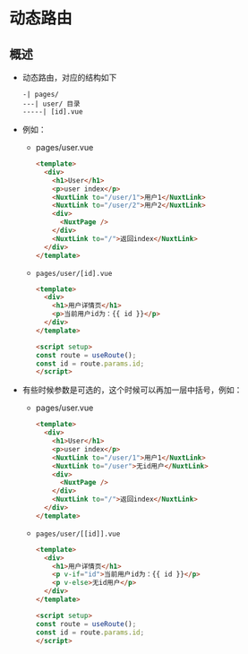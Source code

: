 # 动态路由

## 概述

+ 动态路由，对应的结构如下

  ```
  -| pages/
  ---| user/ 目录
  -----| [id].vue
  ```

+ 例如：

  + pages/user.vue

    ```html
    <template>
      <div>
        <h1>User</h1>
        <p>user index</p>
        <NuxtLink to="/user/1">用户1</NuxtLink>
        <NuxtLink to="/user/2">用户2</NuxtLink>
        <div>
          <NuxtPage />
        </div>
        <NuxtLink to="/">返回index</NuxtLink>
      </div>
    </template>
    ```

  + `pages/user/[id].vue`

    ```html
    <template>
      <div>
        <h1>用户详情页</h1>
        <p>当前用户id为：{{ id }}</p>
      </div>
    </template>

    <script setup>
    const route = useRoute();
    const id = route.params.id;
    </script>
    ```

+ 有些时候参数是可选的，这个时候可以再加一层中括号，例如：

  + pages/user.vue

    ```html
    <template>
      <div>
        <h1>User</h1>
        <p>user index</p>
        <NuxtLink to="/user/1">用户1</NuxtLink>
        <NuxtLink to="/user">无id用户</NuxtLink>
        <div>
          <NuxtPage />
        </div>
        <NuxtLink to="/">返回index</NuxtLink>
      </div>
    </template>
    ```

  + `pages/user/[[id]].vue`

    ```html
    <template>
      <div>
        <h1>用户详情页</h1>
        <p v-if="id">当前用户id为：{{ id }}</p>
        <p v-else>无id用户</p>
      </div>
    </template>

    <script setup>
    const route = useRoute();
    const id = route.params.id;
    </script>
    ```
